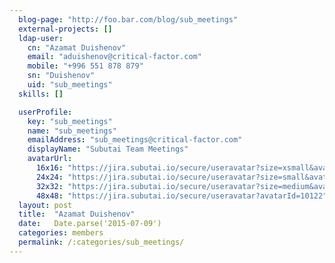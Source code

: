 ```yaml
---
  blog-page: "http://foo.bar.com/blog/sub_meetings"
  external-projects: []
  ldap-user: 
    cn: "Azamat Duishenov"
    email: "aduishenov@critical-factor.com"
    mobile: "+996 551 878 879"
    sn: "Duishenov"
    uid: "sub_meetings"
  skills: []

  userProfile: 
    key: "sub_meetings"
    name: "sub_meetings"
    emailAddress: "sub_meetings@critical-factor.com"
    displayName: "Subutai Team Meetings"
    avatarUrl: 
      16x16: "https://jira.subutai.io/secure/useravatar?size=xsmall&avatarId=10122"
      24x24: "https://jira.subutai.io/secure/useravatar?size=small&avatarId=10122"
      32x32: "https://jira.subutai.io/secure/useravatar?size=medium&avatarId=10122"
      48x48: "https://jira.subutai.io/secure/useravatar?avatarId=10122"
  layout: post
  title:  "Azamat Duishenov"
  date:   Date.parse('2015-07-09')
  categories: members
  permalink: /:categories/sub_meetings/
---
```

